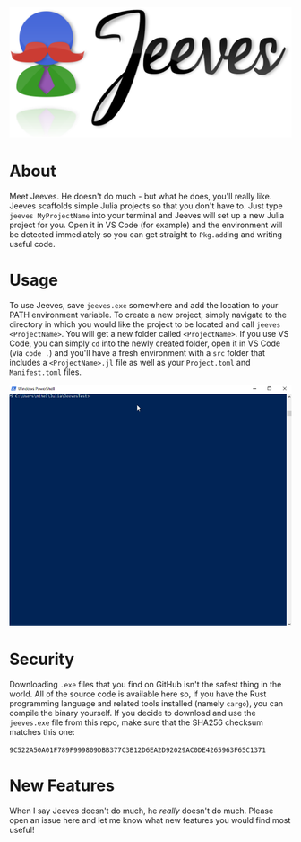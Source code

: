 ![Jeeves](./assets/Jeeves.svg)

# About

Meet Jeeves. He doesn't do much - but what he does, you'll really like. Jeeves scaffolds simple Julia projects so that you don't have to. Just type `jeeves MyProjectName` into your terminal and Jeeves will set up a new Julia project for you. Open it in VS Code (for example) and the environment will be detected immediately so you can get straight to `Pkg.add`ing and writing useful code.

# Usage

To use Jeeves, save `jeeves.exe` somewhere and add the location to your PATH environment variable. To create a new project, simply navigate to the directory in which you would like the project to be located and call `jeeves <ProjectName>`. You will get a new folder called `<ProjectName>`. If you use VS Code, you can simply `cd` into the newly created folder, open it in VS Code (via `code .`) and you'll have a fresh environment with a `src` folder that includes a `<ProjectName>.jl` file as well as your `Project.toml` and `Manifest.toml` files.

![demo](./assets/demo.gif)

# Security
Downloading `.exe` files that you find on GitHub isn't the safest thing in the world. All of the source code is available here so, if you have the Rust programming language and related tools installed (namely `cargo`), you can compile the binary yourself. If you decide to download and use the `jeeves.exe` file from this repo, make sure that the 
SHA256 checksum matches this one: 

`9C522A50A01F789F999809DBB377C3B12D6EA2D92029AC0DE4265963F65C1371`

# New Features

When I say Jeeves doesn't do much, he *really* doesn't do much. Please open an issue here and let me know what new features you would find most useful!